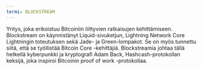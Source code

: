 ```yaml
---
termi: BLOCKSTREAM
---
```


Yritys, joka erikoistuu Bitcoiniin liittyvien ratkaisujen kehittämiseen. Blockstream on käynnistänyt Liquid-sivuketjun, Lightning Network Core Lightningin toteutuksen sekä Jade- ja Green-lompakot. Se on myös tunnettu siitä, että se työllistää Bitcoin Core -kehittäjiä. Blockstreamia johtaa tällä hetkellä kyberpunkki ja kryptografi Adam Back, Hashcash-protokollan keksijä, joka inspiroi Bitcoinin proof of work -protokollaa.